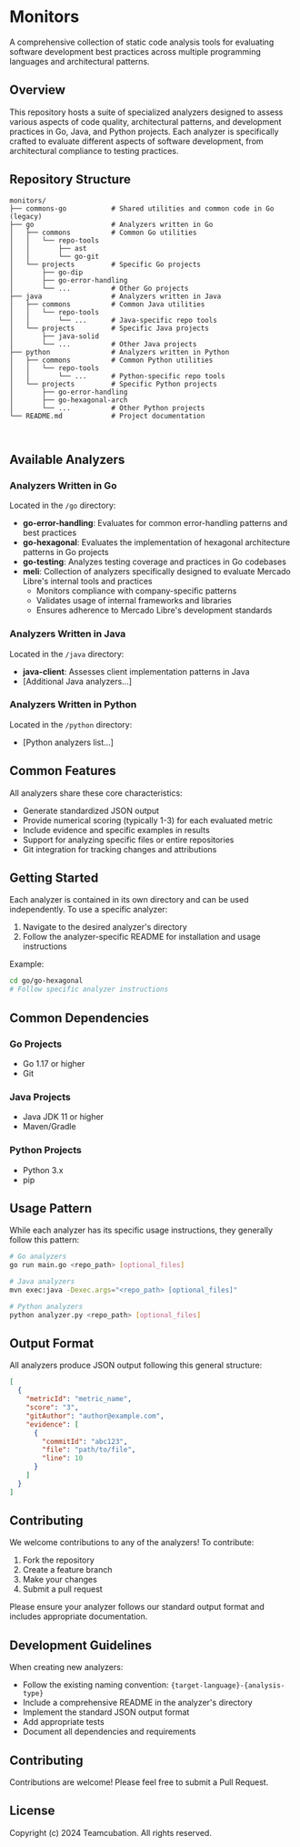 # Monitors

A comprehensive collection of static code analysis tools for evaluating software development best practices across multiple programming languages and architectural patterns.

## Overview

This repository hosts a suite of specialized analyzers designed to assess various aspects of code quality, architectural patterns, and development practices in Go, Java, and Python projects. Each analyzer is specifically crafted to evaluate different aspects of software development, from architectural compliance to testing practices.

## Repository Structure

```
monitors/
├── commons-go           # Shared utilities and common code in Go (legacy)
├── go                   # Analyzers written in Go
│   ├── commons          # Common Go utilities
│   │   └── repo-tools
│   │       ├── ast
│   │       └── go-git
│   └── projects         # Specific Go projects
│       ├── go-dip
│       ├── go-error-handling
│       └── ...          # Other Go projects
├── java                 # Analyzers written in Java
│   ├── commons          # Common Java utilities
│   │   └── repo-tools
│   │       └── ...      # Java-specific repo tools
│   └── projects         # Specific Java projects
│       ├── java-solid
│       └── ...          # Other Java projects
├── python               # Analyzers written in Python
│   ├── commons          # Common Python utilities
│   │   └── repo-tools
│   │       └── ...      # Python-specific repo tools
│   └── projects         # Specific Python projects
│       ├── go-error-handling
│       ├── go-hexagonal-arch
│       └── ...          # Other Python projects
└── README.md            # Project documentation



```

## Available Analyzers

### Analyzers Written in Go
Located in the `/go` directory:
- **go-error-handling**: Evaluates for common error-handling patterns and best practices
- **go-hexagonal**: Evaluates the implementation of hexagonal architecture patterns in Go projects
- **go-testing**: Analyzes testing coverage and practices in Go codebases
- **meli**: Collection of analyzers specifically designed to evaluate Mercado Libre's internal tools and practices
  - Monitors compliance with company-specific patterns
  - Validates usage of internal frameworks and libraries
  - Ensures adherence to Mercado Libre's development standards

### Analyzers Written in Java
Located in the `/java` directory:
- **java-client**: Assesses client implementation patterns in Java
- [Additional Java analyzers...]

### Analyzers Written in Python
Located in the `/python` directory:
- [Python analyzers list...]

## Common Features

All analyzers share these core characteristics:
- Generate standardized JSON output
- Provide numerical scoring (typically 1-3) for each evaluated metric
- Include evidence and specific examples in results
- Support for analyzing specific files or entire repositories
- Git integration for tracking changes and attributions

## Getting Started

Each analyzer is contained in its own directory and can be used independently. To use a specific analyzer:

1. Navigate to the desired analyzer's directory
2. Follow the analyzer-specific README for installation and usage instructions

Example:
```bash
cd go/go-hexagonal
# Follow specific analyzer instructions
```

## Common Dependencies

### Go Projects
- Go 1.17 or higher
- Git

### Java Projects
- Java JDK 11 or higher
- Maven/Gradle

### Python Projects
- Python 3.x
- pip

## Usage Pattern

While each analyzer has its specific usage instructions, they generally follow this pattern:

```bash
# Go analyzers
go run main.go <repo_path> [optional_files]

# Java analyzers
mvn exec:java -Dexec.args="<repo_path> [optional_files]"

# Python analyzers
python analyzer.py <repo_path> [optional_files]
```

## Output Format

All analyzers produce JSON output following this general structure:
```json
[
  {
    "metricId": "metric_name",
    "score": "3",
    "gitAuthor": "author@example.com",
    "evidence": [
      {
        "commitId": "abc123",
        "file": "path/to/file",
        "line": 10
      }
    ]
  }
]
```

## Contributing

We welcome contributions to any of the analyzers! To contribute:

1. Fork the repository
2. Create a feature branch
3. Make your changes
4. Submit a pull request

Please ensure your analyzer follows our standard output format and includes appropriate documentation.

## Development Guidelines

When creating new analyzers:
- Follow the existing naming convention: `{target-language}-{analysis-type}`
- Include a comprehensive README in the analyzer's directory
- Implement the standard JSON output format
- Add appropriate tests
- Document all dependencies and requirements

## Contributing

Contributions are welcome! Please feel free to submit a Pull Request.

## License

Copyright (c) 2024 Teamcubation. All rights reserved.